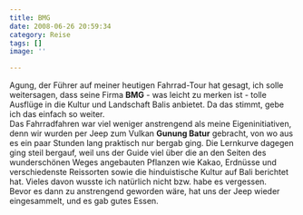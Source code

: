 ```yaml
---
title: BMG
date: 2008-06-26 20:59:34
category: Reise
tags: []
image: ''

---
```


Agung, der Führer auf meiner heutigen Fahrrad-Tour hat gesagt, ich solle weitersagen, dass seine Firma **BMG** - was leicht zu merken ist - tolle Ausflüge in die Kultur und Landschaft Balis anbietet. Da das stimmt, gebe ich das einfach so weiter.  
Das Fahrradfahren war viel weniger anstrengend als meine Eigeninitiativen, denn wir wurden per Jeep zum Vulkan **Gunung Batur** gebracht, von wo aus es ein paar Stunden lang praktisch nur bergab ging. Die Lernkurve dagegen ging steil bergauf, weil uns der Guide viel über die an den Seiten des wunderschönen Weges angebauten Pflanzen wie Kakao, Erdnüsse und verschiedenste Reissorten sowie die hinduistische Kultur auf Bali berichtet hat. Vieles davon wusste ich natürlich nicht bzw. habe es vergessen.  
Bevor es dann zu anstrengend geworden wäre, hat uns der Jeep wieder eingesammelt, und es gab gutes Essen.
